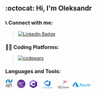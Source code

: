 ## :octocat: Hi, I'm Oleksandr
<!--
**OleksandrMianovskyi/OleksandrMianovskyi** is a ✨ _special_ ✨ repository because its `README.md` (this file) appears on your GitHub profile.

Here are some ideas to get you started:

- 🔭 I’m currently working on ...
- 🌱 I’m currently learning ...
- 👯 I’m looking to collaborate on ...
- 🤔 I’m looking for help with ...
- 💬 Ask me about ...
- 📫 How to reach me: ...
- 😄 Pronouns: ...
- ⚡ Fun fact: ...
<p>
  <a href="https://www.linkedin.com/in/oleksandr-mianovskyi-707890133/" rel="nofollow noreferrer">
    <img src="./LinkedIn_logo_initials.png" width="5%" height="5%"> LinkedIn
  </a> &nbsp; 
</p>

-->

### :telephone_receiver: Connect with me:
> [![Linkedin Badge](https://img.shields.io/badge/-Oleksandr%20Mianovskyi-blue?style=flat-square&logo=Linkedin&logoColor=white&link=https://www.linkedin.com/in/oleksandr-mianovskyi-707890133/)](https://www.linkedin.com/in/oleksandr-mianovskyi-707890133/)

### :man_technologist: Coding Platforms:
> <p><a href="https://www.codewars.com/users/SFIF" rel="nofollow noreferrer"><img src="https://www.codewars.com/users/SFIF/badges/micro" alt="codewars"></a> 
</p>

### Languages and Tools:

<img align="left" width="5%" height="5%" src="./dotNet.png" style="padding-right:10px;" />
<img align="left" width="6%" height="6%" src="./dotNetCore.png" style="padding-right:10px;" />
<img align="left" width="5%" height="5%" src="./cs.png" style="padding-right:10px;" />
<img align="left" width="9%" height="9%" src="./AzureDevOps.png" style="padding-right:10px;" />
<img align="left" width="7%" height="7%" src="./msSqlServer.png" style="padding-right:10px;" />
<img align="left" width="11%" height="11%" src="./azure.jpg" style="padding-right:10px;" />
